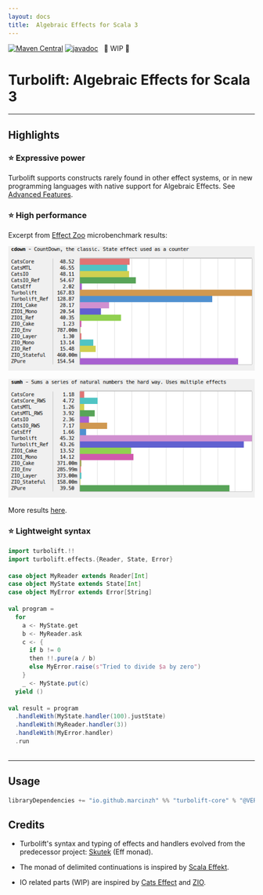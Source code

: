 ```yaml
---
layout: docs
title:  Algebraic Effects for Scala 3
---
```


[![Maven Central](https://maven-badges.herokuapp.com/maven-central/io.github.marcinzh/turbolift-core_3/badge.svg)](https://maven-badges.herokuapp.com/maven-central/io.github.marcinzh/turbolift-core_3)  [![javadoc](https://javadoc.io/badge2/io.github.marcinzh/turbolift-core_3/javadoc.svg)](https://javadoc.io/doc/io.github.marcinzh/turbolift-core_3) &nbsp; 🚧 WIP 🚧

# Turbolift: Algebraic Effects for Scala 3

---

## Highlights

### ⭐ Expressive power

Turbolift supports constructs rarely found in other effect systems,
or in new programming languages with native support for Algebraic Effects.
See [Advanced Features](advanced/index.html).

### ⭐ High performance

Excerpt from [Effect Zoo](https://github.com/marcinzh/effect-zoo) microbenchmark results:

![image](img/bench-cdown.png)

![image](img/bench-sumh.png)

More results [here](bench/index.html).

### ⭐ Lightweight syntax

```scala mdoc
import turbolift.!!
import turbolift.effects.{Reader, State, Error}

case object MyReader extends Reader[Int]
case object MyState extends State[Int]
case object MyError extends Error[String]

val program =
  for
    a <- MyState.get
    b <- MyReader.ask
    c <- {
      if b != 0
      then !!.pure(a / b)
      else MyError.raise(s"Tried to divide $a by zero")
    }
    _ <- MyState.put(c)
  yield ()

val result = program
  .handleWith(MyState.handler(100).justState)
  .handleWith(MyReader.handler(3))
  .handleWith(MyError.handler)
  .run
 
```

---

## Usage

```scala
libraryDependencies += "io.github.marcinzh" %% "turbolift-core" % "@VERSION@"
```

## Credits

- Turbolift's syntax and typing of effects and handlers evolved from the predecessor project: [Skutek](https://github.com/marcinzh/skutek) (Eff monad).

- The monad of delimited continuations is inspired by [Scala Effekt](http://b-studios.de/scala-effekt).

- IO related parts (WIP) are inspired by [Cats Effect](https://github.com/typelevel/cats-effect) and [ZIO](https://github.com/zio/zio).
